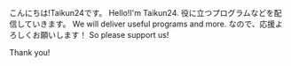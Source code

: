 こんにちは!Taikun24です。                   Hello!I'm Taikun24.
役に立つプログラムなどを配信していきます。        We will deliver useful programs and more.
なので、応援よろしくお願いします！               So please support us!

Thank you!
